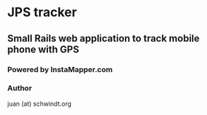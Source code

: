 # JPS tracker
## Small Rails web application to track mobile phone with GPS
### Powered by InstaMapper.com

### Author
juan (at) schwindt.org
